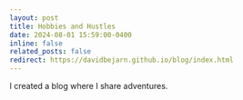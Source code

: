 ```yaml
---
layout: post
title: Hobbies and Hustles
date: 2024-08-01 15:59:00-0400
inline: false
related_posts: false
redirect: https://davidbejarn.github.io/blog/index.html
---
```


I created a blog where I share adventures.


